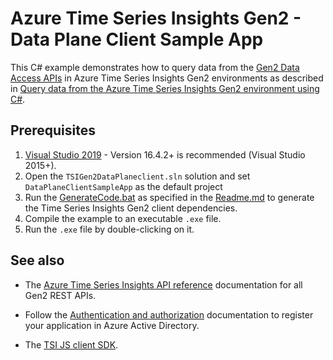# Azure Time Series Insights Gen2 - Data Plane Client Sample App

This C# example demonstrates how to query data from the [Gen2 Data Access APIs](https://docs.microsoft.com/rest/api/time-series-insights/preview) in Azure Time Series Insights Gen2 environments as described in [Query data from the Azure Time Series Insights Gen2 environment using C#](https://docs.microsoft.com/azure/time-series-insights/time-series-insights-update-query-data-csharp).

## Prerequisites 

1. [Visual Studio 2019](https://visualstudio.microsoft.com/vs/) - Version 16.4.2+ is recommended (Visual Studio 2015+).
1. Open the `TSIGen2DataPlaneclient.sln` solution and set `DataPlaneClientSampleApp` as the default project
1. Run the [GenerateCode.bat](https://github.com/Azure-Samples/Azure-Time-Series-Insights/blob/master/gen2-sample/csharp-tsi-gen2-sample/DataPlaneClient/GenerateCode.bat) as specified in the [Readme.md](https://github.com/Azure-Samples/Azure-Time-Series-Insights/blob/master/gen2-sample/csharp-tsi-gen2-sample/DataPlaneClient/Readme.md) to generate the Time Series Insights Gen2 client dependencies.
1. Compile the example to an executable `.exe` file.
1. Run the `.exe` file by double-clicking on it.

## See also

* The [Azure Time Series Insights API reference](https://docs.microsoft.com/rest/api/time-series-insights/preview) documentation for all Gen2 REST APIs.

* Follow the [Authentication and authorization](https://docs.microsoft.com/azure/time-series-insights/time-series-insights-authentication-and-authorization#summary-and-best-practices) documentation to register your application in Azure Active Directory.

* The [TSI JS client SDK](https://github.com/microsoft/tsiclient/blob/master/docs/API.md).
